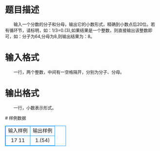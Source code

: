 # 

 
 # 题目描述 
<p>
　　输入一个分数的分子和分母，输出它的小数形式，精确到小数点后20位。若有循环节，请标明，如：1/3=0.(3),如果结果是一个整数，则直接输出该整数即可，如：分子为64,分母为8,则输出结果为：8。 </p> 

 
 # 输入格式 
<p>
　　一行，两个整数，中间有一空格隔开，分别为分子、分母。</p> 

 
 # 输出格式 
<p>
　　一行，小数表示形式。</p> 
# 样例数据
<style>
        table,table tr th, table tr td { border:1px solid #0094ff; }
        table { width: 200px; min-height: 25px; line-height: 25px; text-align: center; border-collapse: collapse;}   
    </style>
<table>
	<tr>
		<td>输入样例</td>
		<td>输出样例</td>
	</tr>
<tr><td>17 11</td><td>1.(54)</td></tr></table>
